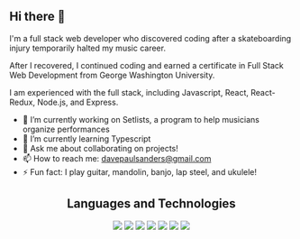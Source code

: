## Hi there 👋

I'm a full stack web developer who discovered coding after a skateboarding injury temporarily halted my music career.

 After I recovered, I continued coding and earned a certificate in Full Stack Web Development from George Washington University.
 
 I am experienced with the full stack, including Javascript, React, React-Redux, Node.js, and Express.

- 🔭 I’m currently working on Setlists, a program to help musicians organize performances
- 🌱 I’m currently learning Typescript
- 💬 Ask me about collaborating on projects!
- 📫 How to reach me: davepaulsanders@gmail.com
- ⚡ Fun fact: I play guitar, mandolin, banjo, lap steel, and ukulele!

<h2 align="center">Languages and Technologies</h2>
  <div align="center">
     <img src="https://upload.wikimedia.org/wikipedia/commons/9/99/Unofficial_JavaScript_logo_2.svg" style="width: 50px, height: 50px"/>
     <img src="https://upload.wikimedia.org/wikipedia/commons/a/a7/React-icon.svg" style="width: 50px, height: 50px"/>
     <img src="https://upload.wikimedia.org/wikipedia/commons/3/38/HTML5_Badge.svg" style="width: 50px, height: 50px"/>
     <img src="https://upload.wikimedia.org/wikipedia/commons/6/62/CSS3_logo.svg" style="width: 50px, height: 50px"/>
     <img src="https://upload.wikimedia.org/wikipedia/commons/b/b2/Bootstrap_logo.svg" style="width: 50px, height: 50px"/>
     <img src="https://upload.wikimedia.org/wikipedia/commons/d/d5/Tailwind_CSS_Logo.svg" style="width: 50px, height: 50px"/>
     <img src="https://upload.wikimedia.org/wikipedia/commons/3/3f/Git_icon.svg" style="width: 50px height: 50px"/>
   
  </div>
